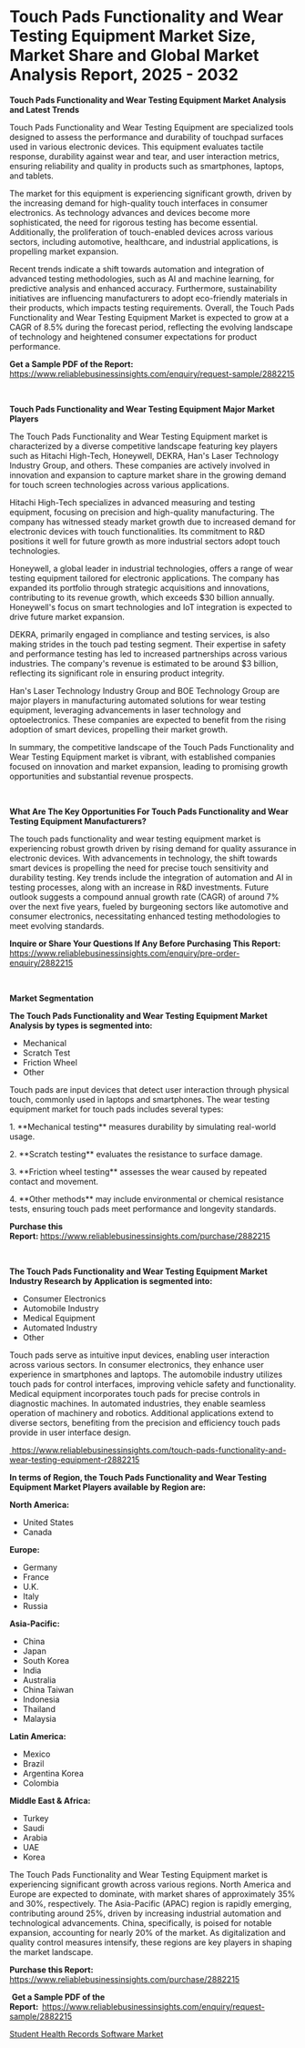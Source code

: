 <p><h1>Touch Pads Functionality and Wear Testing Equipment Market Size, Market Share and Global Market Analysis Report, 2025 - 2032</h1></p><p><strong>Touch Pads Functionality and Wear Testing Equipment Market Analysis and Latest Trends</strong></p>
<p><p>Touch Pads Functionality and Wear Testing Equipment are specialized tools designed to assess the performance and durability of touchpad surfaces used in various electronic devices. This equipment evaluates tactile response, durability against wear and tear, and user interaction metrics, ensuring reliability and quality in products such as smartphones, laptops, and tablets. </p><p>The market for this equipment is experiencing significant growth, driven by the increasing demand for high-quality touch interfaces in consumer electronics. As technology advances and devices become more sophisticated, the need for rigorous testing has become essential. Additionally, the proliferation of touch-enabled devices across various sectors, including automotive, healthcare, and industrial applications, is propelling market expansion.</p><p>Recent trends indicate a shift towards automation and integration of advanced testing methodologies, such as AI and machine learning, for predictive analysis and enhanced accuracy. Furthermore, sustainability initiatives are influencing manufacturers to adopt eco-friendly materials in their products, which impacts testing requirements. Overall, the Touch Pads Functionality and Wear Testing Equipment Market is expected to grow at a CAGR of 8.5% during the forecast period, reflecting the evolving landscape of technology and heightened consumer expectations for product performance.</p></p>
<p><strong>Get a Sample PDF of the Report:&nbsp;</strong> <a href="https://www.reliablebusinessinsights.com/enquiry/request-sample/2882215?utm_campaign=2738&utm_medium=2&utm_source=Github&utm_content=ia&utm_term=13032025&utm_id=touch-pads-functionality-and-wear-testing-equipment">https://www.reliablebusinessinsights.com/enquiry/request-sample/2882215</a></p>
<p>&nbsp;</p>
<p><strong>Touch Pads Functionality and Wear Testing Equipment Major Market Players</strong></p>
<p><p>The Touch Pads Functionality and Wear Testing Equipment market is characterized by a diverse competitive landscape featuring key players such as Hitachi High-Tech, Honeywell, DEKRA, Han's Laser Technology Industry Group, and others. These companies are actively involved in innovation and expansion to capture market share in the growing demand for touch screen technologies across various applications.</p><p>Hitachi High-Tech specializes in advanced measuring and testing equipment, focusing on precision and high-quality manufacturing. The company has witnessed steady market growth due to increased demand for electronic devices with touch functionalities. Its commitment to R&D positions it well for future growth as more industrial sectors adopt touch technologies.</p><p>Honeywell, a global leader in industrial technologies, offers a range of wear testing equipment tailored for electronic applications. The company has expanded its portfolio through strategic acquisitions and innovations, contributing to its revenue growth, which exceeds $30 billion annually. Honeywell's focus on smart technologies and IoT integration is expected to drive future market expansion.</p><p>DEKRA, primarily engaged in compliance and testing services, is also making strides in the touch pad testing segment. Their expertise in safety and performance testing has led to increased partnerships across various industries. The company's revenue is estimated to be around $3 billion, reflecting its significant role in ensuring product integrity.</p><p>Han's Laser Technology Industry Group and BOE Technology Group are major players in manufacturing automated solutions for wear testing equipment, leveraging advancements in laser technology and optoelectronics. These companies are expected to benefit from the rising adoption of smart devices, propelling their market growth.</p><p>In summary, the competitive landscape of the Touch Pads Functionality and Wear Testing Equipment market is vibrant, with established companies focused on innovation and market expansion, leading to promising growth opportunities and substantial revenue prospects.</p></p>
<p>&nbsp;</p>
<p><strong>What Are The Key Opportunities For Touch Pads Functionality and Wear Testing Equipment Manufacturers?</strong></p>
<p><p>The touch pads functionality and wear testing equipment market is experiencing robust growth driven by rising demand for quality assurance in electronic devices. With advancements in technology, the shift towards smart devices is propelling the need for precise touch sensitivity and durability testing. Key trends include the integration of automation and AI in testing processes, along with an increase in R&D investments. Future outlook suggests a compound annual growth rate (CAGR) of around 7% over the next five years, fueled by burgeoning sectors like automotive and consumer electronics, necessitating enhanced testing methodologies to meet evolving standards.</p></p>
<p><strong>Inquire or Share Your Questions If Any Before Purchasing This Report:</strong> <a href="https://www.reliablebusinessinsights.com/enquiry/pre-order-enquiry/2882215?utm_campaign=2738&utm_medium=2&utm_source=Github&utm_content=ia&utm_term=13032025&utm_id=touch-pads-functionality-and-wear-testing-equipment">https://www.reliablebusinessinsights.com/enquiry/pre-order-enquiry/2882215</a></p>
<p>&nbsp;</p>
<p><strong>Market Segmentation</strong></p>
<p><strong>The Touch Pads Functionality and Wear Testing Equipment Market Analysis by types is segmented into:</strong></p>
<p><ul><li>Mechanical</li><li>Scratch Test</li><li>Friction Wheel</li><li>Other</li></ul></p>
<p><p>Touch pads are input devices that detect user interaction through physical touch, commonly used in laptops and smartphones. The wear testing equipment market for touch pads includes several types: </p><p>1. **Mechanical testing** measures durability by simulating real-world usage.</p><p>2. **Scratch testing** evaluates the resistance to surface damage.</p><p>3. **Friction wheel testing** assesses the wear caused by repeated contact and movement.</p><p>4. **Other methods** may include environmental or chemical resistance tests, ensuring touch pads meet performance and longevity standards.</p></p>
<p><strong>Purchase this Report:&nbsp;</strong><a href="https://www.reliablebusinessinsights.com/purchase/2882215?utm_campaign=2738&utm_medium=2&utm_source=Github&utm_content=ia&utm_term=13032025&utm_id=touch-pads-functionality-and-wear-testing-equipment">https://www.reliablebusinessinsights.com/purchase/2882215</a></p>
<p>&nbsp;</p>
<p><strong>The Touch Pads Functionality and Wear Testing Equipment Market Industry Research by Application is segmented into:</strong></p>
<p><ul><li>Consumer Electronics</li><li>Automobile Industry</li><li>Medical Equipment</li><li>Automated Industry</li><li>Other</li></ul></p>
<p><p>Touch pads serve as intuitive input devices, enabling user interaction across various sectors. In consumer electronics, they enhance user experience in smartphones and laptops. The automobile industry utilizes touch pads for control interfaces, improving vehicle safety and functionality. Medical equipment incorporates touch pads for precise controls in diagnostic machines. In automated industries, they enable seamless operation of machinery and robotics. Additional applications extend to diverse sectors, benefiting from the precision and efficiency touch pads provide in user interface design.</p></p>
<p><a href="https://www.reliablebusinessinsights.com/touch-pads-functionality-and-wear-testing-equipment-r2882215?utm_campaign=2738&utm_medium=2&utm_source=Github&utm_content=ia&utm_term=13032025&utm_id=touch-pads-functionality-and-wear-testing-equipment">&nbsp;https://www.reliablebusinessinsights.com/touch-pads-functionality-and-wear-testing-equipment-r2882215</a></p>
<p><strong>In terms of Region, the Touch Pads Functionality and Wear Testing Equipment Market Players available by Region are:</strong></p>
<p>
    <p> <strong> North America: </strong>
        <ul>
            <li>United States</li>
            <li>Canada</li>
        </ul>
        </p> 
    <p> <strong> Europe: </strong>
        <ul>
            <li>Germany</li>
            <li>France</li>
            <li>U.K.</li>
            <li>Italy</li>
            <li>Russia</li>
        </ul>
        </p> 
    <p> <strong> Asia-Pacific: </strong>
        <ul>
            <li>China</li>
            <li>Japan</li>
            <li>South Korea</li>
            <li>India</li>
            <li>Australia</li>
            <li>China Taiwan</li>
            <li>Indonesia</li>
            <li>Thailand</li>
            <li>Malaysia</li>
        </ul>
        </p> 
    <p> <strong> Latin America: </strong>
        <ul>
            <li>Mexico</li>
            <li>Brazil</li>
            <li>Argentina Korea</li>
            <li>Colombia</li>
        </ul>
        </p> 
    <p> <strong> Middle East & Africa: </strong>
        <ul>
            <li>Turkey</li>
            <li>Saudi</li>
            <li>Arabia</li>
            <li>UAE</li>
            <li>Korea</li>
        </ul>
    </p>
    </p>
<p><p>The Touch Pads Functionality and Wear Testing Equipment market is experiencing significant growth across various regions. North America and Europe are expected to dominate, with market shares of approximately 35% and 30%, respectively. The Asia-Pacific (APAC) region is rapidly emerging, contributing around 25%, driven by increasing industrial automation and technological advancements. China, specifically, is poised for notable expansion, accounting for nearly 20% of the market. As digitalization and quality control measures intensify, these regions are key players in shaping the market landscape.</p></p>
<p><strong>Purchase this Report: </strong><a href="https://www.reliablebusinessinsights.com/purchase/2882215?utm_campaign=2738&utm_medium=2&utm_source=Github&utm_content=ia&utm_term=13032025&utm_id=touch-pads-functionality-and-wear-testing-equipment">https://www.reliablebusinessinsights.com/purchase/2882215</a></p>
<p>&nbsp;<strong>Get a Sample PDF of the Report:&nbsp;&nbsp;</strong><a href="https://www.reliablebusinessinsights.com/enquiry/request-sample/2882215?utm_campaign=2738&utm_medium=2&utm_source=Github&utm_content=ia&utm_term=13032025&utm_id=touch-pads-functionality-and-wear-testing-equipment">https://www.reliablebusinessinsights.com/enquiry/request-sample/2882215</a></p>
<p><strong></strong></p>
<p><p><a href="https://github.com/akaalahk/Market-Research-Report-List-1/blob/main/student-health-records-software-market.md?utm_campaign=2738&utm_medium=2&utm_source=Github&utm_content=ia&utm_term=13032025&utm_id=touch-pads-functionality-and-wear-testing-equipment">Student Health Records Software Market</a></p></p>